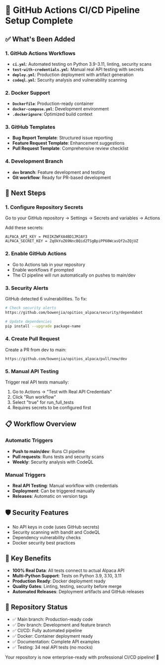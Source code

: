 # 🎉 GitHub Actions CI/CD Pipeline Setup Complete

## ✅ What's Been Added

### 1. GitHub Actions Workflows
- **`ci.yml`**: Automated testing on Python 3.9-3.11, linting, security scans
- **`test-with-credentials.yml`**: Manual real API testing with secrets
- **`deploy.yml`**: Production deployment with artifact generation
- **`codeql.yml`**: Security analysis and vulnerability scanning

### 2. Docker Support
- **`Dockerfile`**: Production-ready container
- **`docker-compose.yml`**: Development environment
- **`.dockerignore`**: Optimized build context

### 3. GitHub Templates
- **Bug Report Template**: Structured issue reporting
- **Feature Request Template**: Enhancement suggestions
- **Pull Request Template**: Comprehensive review checklist

### 4. Development Branch
- **`dev` branch**: Feature development and testing
- **Git workflow**: Ready for PR-based development

## 🚀 Next Steps

### 1. Configure Repository Secrets
Go to your GitHub repository → Settings → Secrets and variables → Actions

Add these secrets:
```
ALPACA_API_KEY = PKEIKZWFXA4BD1JMJAY3
ALPACA_SECRET_KEY = ZqOkYuZ69NncBQid2TSgBpiPP60WcasQf2uZQjUZ
```

### 2. Enable GitHub Actions
- Go to Actions tab in your repository
- Enable workflows if prompted
- The CI pipeline will run automatically on pushes to main/dev

### 3. Security Alerts
GitHub detected 6 vulnerabilities. To fix:
```bash
# Check security alerts
https://github.com/bowenjia/opitios_alpaca/security/dependabot

# Update dependencies
pip install --upgrade package-name
```

### 4. Create Pull Request
Create a PR from dev to main:
```
https://github.com/bowenjia/opitios_alpaca/pull/new/dev
```

### 5. Manual API Testing
Trigger real API tests manually:
1. Go to Actions → "Test with Real API Credentials"
2. Click "Run workflow"
3. Select "true" for run_full_tests
4. Requires secrets to be configured first

## 📋 Workflow Overview

### Automatic Triggers
- **Push to main/dev**: Runs CI pipeline
- **Pull requests**: Runs tests and security scans
- **Weekly**: Security analysis with CodeQL

### Manual Triggers
- **Real API Testing**: Manual workflow with credentials
- **Deployment**: Can be triggered manually
- **Releases**: Automatic on version tags

## 🛡️ Security Features
- No API keys in code (uses GitHub secrets)
- Security scanning with bandit and CodeQL
- Dependency vulnerability checks
- Docker security best practices

## 🎯 Key Benefits
- **100% Real Data**: All tests connect to actual Alpaca API
- **Multi-Python Support**: Tests on Python 3.9, 3.10, 3.11
- **Production Ready**: Docker deployment ready
- **Quality Gates**: Linting, testing, security before merge
- **Automated Releases**: Deployment artifacts and GitHub releases

## 📝 Repository Status
- ✅ Main branch: Production-ready code
- ✅ Dev branch: Development and feature branch
- ✅ CI/CD: Fully automated pipeline
- ✅ Docker: Container deployment ready
- ✅ Documentation: Complete API examples
- ✅ Testing: 34 real API tests (no mocks)

Your repository is now enterprise-ready with professional CI/CD pipeline! 🚀